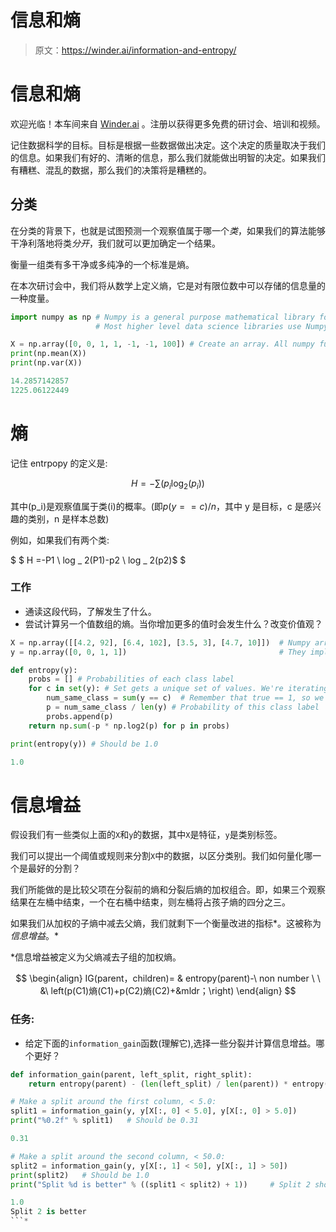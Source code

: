 # 信息和熵

> 原文：<https://winder.ai/information-and-entropy/>

# 信息和熵

欢迎光临！本车间来自 [Winder.ai](https://Winder.ai/?utm_source=winderresearch&utm_medium=notebook&utm_campaign=workshop&utm_term=individual) 。注册以获得更多免费的研讨会、培训和视频。

记住数据科学的目标。目标是根据一些数据做出决定。这个决定的质量取决于我们的信息。如果我们有好的、清晰的信息，那么我们就能做出明智的决定。如果我们有糟糕、混乱的数据，那么我们的决策将是糟糕的。

## 分类

在分类的背景下，也就是试图预测一个观察值属于哪一个*类*，如果我们的算法能够干净利落地将类*分开*，我们就可以更加确定一个结果。

衡量一组类有多干净或多纯净的一个标准是熵。

在本次研讨会中，我们将从数学上定义熵，它是对有限位数中可以存储的信息量的一种度量。

```py
import numpy as np # Numpy is a general purpose mathematical library for Python.
                   # Most higher level data science libraries use Numpy under the bonnet. 
```

```py
X = np.array([0, 0, 1, 1, -1, -1, 100]) # Create an array. All numpy funcitons expect the data in a Numpy array.
print(np.mean(X))
print(np.var(X)) 
```

```py
14.2857142857
1225.06122449 
```

# 熵

记住 entrpopy 的定义是:

$$H=-\sum(p_i \log_2 (p_i))$$

其中\(p_i\)是观察值属于类\(i\)的概率。(即$p(y==c)/n$，其中 y 是目标，c 是感兴趣的类别，n 是样本总数)

例如，如果我们有两个类:

$ $ H =-P1 \ log _ 2(P1)-p2 \ log _ 2(p2)$ $

### 工作

*   通读这段代码，了解发生了什么。
*   尝试计算另一个值数组的熵。当你增加更多的值时会发生什么？改变价值观？

```py
X = np.array([[4.2, 92], [6.4, 102], [3.5, 3], [4.7, 10]])  # Numpy arrays are general purpose mathematical arrays
y = np.array([0, 0, 1, 1])                                  # They implement all kinds of useful operators, like the == operator. 
```

```py
def entropy(y):
    probs = [] # Probabilities of each class label
    for c in set(y): # Set gets a unique set of values. We're iterating over each value
        num_same_class = sum(y == c)  # Remember that true == 1, so we can sum.
        p = num_same_class / len(y) # Probability of this class label
        probs.append(p)
    return np.sum(-p * np.log2(p) for p in probs) 
```

```py
print(entropy(y)) # Should be 1.0 
```

```py
1.0 
```

# 信息增益

假设我们有一些类似上面的`X`和`y`的数据，其中`X`是特征，`y`是类别标签。

我们可以提出一个阈值或规则来分割`X`中的数据，以区分类别。我们如何量化哪一个是最好的分割？

我们所能做的是比较父项在分裂前的熵和分裂后熵的加权组合。即，如果三个观察结果在左桶中结束，一个在右桶中结束，则左桶将占孩子熵的四分之三。

如果我们从加权的子熵中减去父熵，我们就剩下一个衡量改进的指标*。这被称为*信息增益*。*

 *信息增益被定义为父熵减去子组的加权熵。

$$ \begin{align} IG(parent，children)= & entropy(parent)-\ non number \ \
&\ left(p(C1)熵(C1)+p(C2)熵(C2)+&mldr；\right) \end{align} $$

### 任务:

*   给定下面的`information_gain`函数(理解它),选择一些分裂并计算信息增益。哪个更好？

```py
def information_gain(parent, left_split, right_split):
    return entropy(parent) - (len(left_split) / len(parent)) * entropy(left_split) - (len(right_split) / len(parent)) * entropy(right_split) 
```

```py
# Make a split around the first column, < 5.0:
split1 = information_gain(y, y[X[:, 0] < 5.0], y[X[:, 0] > 5.0])
print("%0.2f" % split1)   # Should be 0.31 
```

```py
0.31 
```

```py
# Make a split around the second column, < 50.0:
split2 = information_gain(y, y[X[:, 1] < 50], y[X[:, 1] > 50])
print(split2)   # Should be 1.0
print("Split %d is better" % ((split1 < split2) + 1))     # Split 2 should be better, higher information gain 
```

```py
1.0
Split 2 is better 
```*